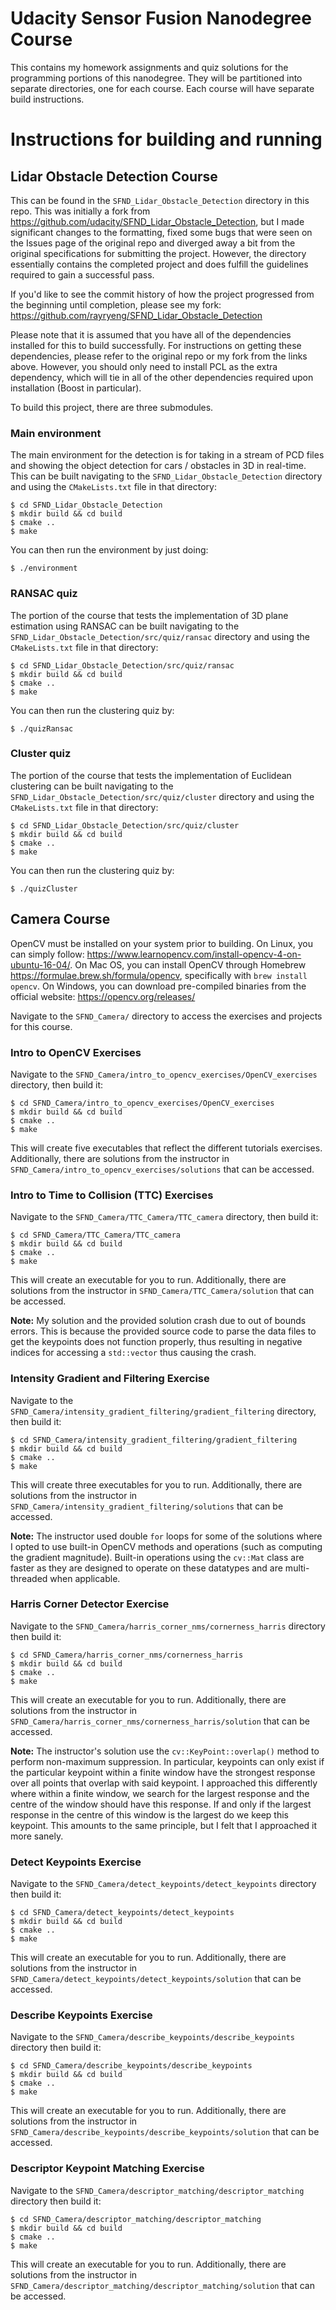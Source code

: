 # Udacity Sensor Fusion Nanodegree Course

This contains my homework assignments and quiz solutions for the programming
portions of this nanodegree. They will be partitioned into separate directories,
one for each course. Each course will have separate build instructions.

# Instructions for building and running

## Lidar Obstacle Detection Course

This can be found in the `SFND_Lidar_Obstacle_Detection` directory in this repo.
This was initially a fork from https://github.com/udacity/SFND_Lidar_Obstacle_Detection,
but I made significant changes to the formatting, fixed some bugs that were seen on the
Issues page of the original repo and diverged away a bit from the original specifications
for submitting the project. However, the directory essentially contains the completed
project and does fulfill the guidelines required to gain a successful pass.

If you'd like to see the commit history of how the project progressed from the
beginning until completion, please see my fork: https://github.com/rayryeng/SFND_Lidar_Obstacle_Detection

Please note that it is assumed that you have all of the dependencies installed for
this to build successfully. For instructions on getting these dependencies, please
refer to the original repo or my fork from the links above. However, you should only
need to install PCL as the extra dependency, which will tie in all of the other
dependencies required upon installation (Boost in particular).

To build this project, there are three submodules.

### Main environment

The main environment for the detection is for taking in a stream of PCD files
and showing the object detection for cars / obstacles in 3D in real-time.
This can be built navigating to the `SFND_Lidar_Obstacle_Detection` directory
and using the `CMakeLists.txt` file in that directory:

```
$ cd SFND_Lidar_Obstacle_Detection
$ mkdir build && cd build
$ cmake ..
$ make
```

You can then run the environment by just doing:

```
$ ./environment
```

### RANSAC quiz

The portion of the course that tests the implementation of 3D plane estimation using RANSAC
can be built navigating to the `SFND_Lidar_Obstacle_Detection/src/quiz/ransac` directory
and using the `CMakeLists.txt` file in that directory:

```
$ cd SFND_Lidar_Obstacle_Detection/src/quiz/ransac
$ mkdir build && cd build
$ cmake ..
$ make
```

You can then run the clustering quiz by:

```
$ ./quizRansac
```

### Cluster quiz

The portion of the course that tests the implementation of Euclidean clustering can be
built navigating to the `SFND_Lidar_Obstacle_Detection/src/quiz/cluster` directory and
using the `CMakeLists.txt` file in that directory:

```
$ cd SFND_Lidar_Obstacle_Detection/src/quiz/cluster
$ mkdir build && cd build
$ cmake ..
$ make
```

You can then run the clustering quiz by:

```
$ ./quizCluster
```

## Camera Course

OpenCV must be installed on your system prior to building.  On Linux, you can simply follow: https://www.learnopencv.com/install-opencv-4-on-ubuntu-16-04/.
On Mac OS, you can install OpenCV through Homebrew https://formulae.brew.sh/formula/opencv,
specifically with `brew install opencv`.  On Windows, you can download pre-compiled binaries
from the official website: https://opencv.org/releases/

Navigate to the `SFND_Camera/` directory to access the exercises and projects for this course.

### Intro to OpenCV Exercises

Navigate to the `SFND_Camera/intro_to_opencv_exercises/OpenCV_exercises` directory, then build it:

```
$ cd SFND_Camera/intro_to_opencv_exercises/OpenCV_exercises
$ mkdir build && cd build
$ cmake ..
$ make
```

This will create five executables that reflect the different tutorials exercises.
Additionally, there are solutions from the instructor in `SFND_Camera/intro_to_opencv_exercises/solutions` that
can be accessed.

### Intro to Time to Collision (TTC) Exercises

Navigate to the `SFND_Camera/TTC_Camera/TTC_camera` directory, then build it:

```
$ cd SFND_Camera/TTC_Camera/TTC_camera
$ mkdir build && cd build
$ cmake ..
$ make
```

This will create an executable for you to run.  Additionally, there are
solutions from the instructor in `SFND_Camera/TTC_Camera/solution` that
can be accessed.

**Note:** My solution and the provided solution crash due to out of
bounds errors.  This is because the provided source code to parse the
data files to get the keypoints does not function properly, thus resulting
in negative indices for accessing a `std::vector` thus causing the crash.

### Intensity Gradient and Filtering Exercise
Navigate to the `SFND_Camera/intensity_gradient_filtering/gradient_filtering`
directory, then build it:

```
$ cd SFND_Camera/intensity_gradient_filtering/gradient_filtering
$ mkdir build && cd build
$ cmake ..
$ make
```

This will create three executables for you to run.  Additionally, there are
solutions from the instructor in `SFND_Camera/intensity_gradient_filtering/solutions` that
can be accessed.

**Note:** The instructor used double `for` loops for some of the solutions where I opted
to use built-in OpenCV methods and operations (such as computing the gradient magnitude).
Built-in operations using the `cv::Mat` class are faster as they are designed to operate
on these datatypes and are multi-threaded when applicable.

### Harris Corner Detector Exercise

Navigate to the `SFND_Camera/harris_corner_nms/cornerness_harris` directory then build it:

```
$ cd SFND_Camera/harris_corner_nms/cornerness_harris
$ mkdir build && cd build
$ cmake ..
$ make
```

This will create an executable for you to run.  Additionally, there are
solutions from the instructor in
`SFND_Camera/harris_corner_nms/cornerness_harris/solution` that can
be accessed.

**Note:** The instructor's solution use the `cv::KeyPoint::overlap()` method
to perform non-maximum suppression.  In particular, keypoints can only exist
if the particular keypoint within a finite window have the strongest response
over all points that overlap with said keypoint.  I approached this differently
where within a finite window, we search for the largest response and the centre
of the window should have this response.  If and only if the largest response
in the centre of this window is the largest do we keep this keypoint.  This amounts
to the same principle, but I felt that I approached it more sanely.

### Detect Keypoints Exercise

Navigate to the `SFND_Camera/detect_keypoints/detect_keypoints` directory then build it:

```
$ cd SFND_Camera/detect_keypoints/detect_keypoints
$ mkdir build && cd build
$ cmake ..
$ make
```

This will create an executable for you to run.  Additionally, there are
solutions from the instructor in
`SFND_Camera/detect_keypoints/detect_keypoints/solution` that can
be accessed.

### Describe Keypoints Exercise

Navigate to the `SFND_Camera/describe_keypoints/describe_keypoints` directory then build it:

```
$ cd SFND_Camera/describe_keypoints/describe_keypoints
$ mkdir build && cd build
$ cmake ..
$ make
```

This will create an executable for you to run.  Additionally, there are
solutions from the instructor in
`SFND_Camera/describe_keypoints/describe_keypoints/solution` that can
be accessed.

### Descriptor Keypoint Matching Exercise

Navigate to the `SFND_Camera/descriptor_matching/descriptor_matching` directory then build it:

```
$ cd SFND_Camera/descriptor_matching/descriptor_matching
$ mkdir build && cd build
$ cmake ..
$ make
```

This will create an executable for you to run.  Additionally, there are
solutions from the instructor in
`SFND_Camera/descriptor_matching/descriptor_matching/solution` that can
be accessed.